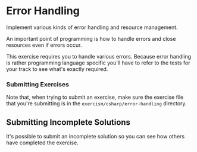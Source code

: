 # Error Handling

Implement various kinds of error handling and resource management.

An important point of programming is how to handle errors and close
resources even if errors occur.

This exercise requires you to handle various errors. Because error handling
is rather programming language specific you'll have to refer to the tests
for your track to see what's exactly required.

### Submitting Exercises

Note that, when trying to submit an exercise, make sure the exercise file that you're submitting is in the `exercism/csharp/error-handling` directory.

## Submitting Incomplete Solutions
It's possible to submit an incomplete solution so you can see how others have completed the exercise.
